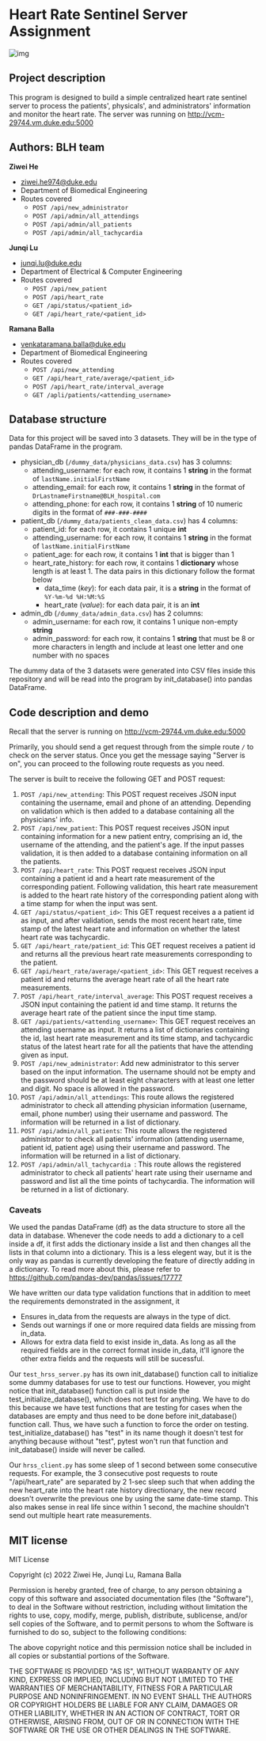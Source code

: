 # Heart Rate Sentinel Server Assignment


![img](https://github.com/BME547-Fall2022/heart-rate-sentinel-server-blh/actions/workflows/pytest_runner.yml/badge.svg)

## Project description 
This program is designed to build a simple centralized heart rate sentinel 
server to process the patients', physicals', and administrators' information 
and 
monitor the 
heart rate. The server was running on http://vcm-29744.vm.duke.edu:5000

## Authors: BLH team 
**Ziwei He**
* <ziwei.he974@duke.edu>
* Department of Biomedical Engineering
* Routes covered 
  * `POST /api/new_administrator` 
  * `POST /api/admin/all_attendings` 
  * `POST /api/admin/all_patients` 
  * `POST /api/admin/all_tachycardia`

**Junqi Lu**
* <junqi.lu@duke.edu>
* Department of Electrical & Computer Engineering
* Routes covered
  * `POST /api/new_patient` 
  * `POST /api/heart_rate` 
  * `GET /api/status/<patient_id>`
  * `GET /api/heart_rate/<patient_id>`

**Ramana Balla**
* <venkataramana.balla@duke.edu>
* Department of Biomedical Engineering
* Routes covered
  * `POST /api/new_attending` 
  * `GET /api/heart_rate/average/<patient_id>`
  * `POST /api/heart_rate/interval_average` 
  * `GET /apli/patients/<attending_username>`

## Database structure 
Data for this project will be saved into 3 datasets. They will be in the type of pandas DataFrame in the program. 

* physician_db (`/dummy_data/physicians_data.csv`) has 3 columns: 
    * attending_username: for each row, it contains 1 **string** in the format of `lastName.initialFirstName`
    * attending_email: for each row, it contains 1 **string** in the format of `DrLastnameFirstname@BLH_hospital.com`
    * attending_phone: for each row, it contains 1 **string** of 10 numeric digits in the format of `###-###-####`
* patient_db (`/dummy_data/patients_clean_data.csv`) has 4 columns: 
    * patient_id: for each row, it contains 1 unique **int**
    * attending_username: for each row, it contains 1 **string** in the format of `lastName.initialFirstName`
    * patient_age: for each row, it contains 1 **int** that is bigger than 1
    * heart_rate_history: for each row, it contains 1 **dictionary** whose length is at least 1. The data pairs in this dictionary follow the format below 
        * data_time (_key_): for each data pair, it is a **string** in the format of `%Y-%m-%d %H:%M:%S`
        * heart_rate (_value_): for each data pair, it is an **int**
* admin_db (`/dummy_data/admin_data.csv`) has 2 columns: 
    * admin_username: for each row, it contains 1 unique non-empty **string**
    * admin_password: for each row, it contains 1 **string** that must be 8 or more characters in length and include at least one letter and one number with no spaces 

The dummy data of the 3 datasets were generated into CSV files inside this repository and will be read into the program by init_database() into pandas DataFrame. 

## Code description and demo
Recall that the server is running on http://vcm-29744.vm.duke.edu:5000

Primarily, you should send a get request through from the simple route `/` 
to check on the server status. Once you get the message saying "Server is 
on", you can proceed to the following route requests as you need. 

The server is built to receive the following GET and POST request:
1. ```POST /api/new_attending```: This POST request receives JSON input containing
the username, email and phone of an attending. Depending on validation
which is then added to a database containing all the physicians' info.
2. ```POST /api/new_patient```: This POST request receives JSON input containing
information for a new patient entry, comprising an id, the username of the
attending, and the patient's age. If the input passes validation, it is then
added to a database containing information on all the patients.
3. ```POST /api/heart_rate```: This POST request receives JSON input containing
a patient id and a heart rate measurement of the corresponding patient. 
Following validation, this heart rate measurement is added to the heart rate
history of the corresponding patient along with a time stamp for when the 
input was sent.
4. ```GET /api/status/<patient_id>```: This GET request receives a a patient id as
input, and after validation, sends the most recent heart rate, time stamp of 
the latest heart rate and information on whether the latest heart rate was
tachycardic.
5. ```GET /api/heart_rate/patient_id```: This GET request receives a patient id
and returns all the previous heart rate measurements corresponding to the 
patient.
6. ```GET /api/heart_rate/average/<patient_id>```: This GET request receives a
patient id and returns the average heart rate of all the heart rate
measurements.
7. ```POST /api/heart_rate/interval_average```: This POST request receives a 
JSON input containing the patient id and time stamp. It returns the
average heart rate of the patient since the input time stamp.
8. ```GET /api/patients/<attending_username>```: This GET request receives
an attending username as input. It returns a list of dictionaries containing 
the id, last heart rate measurement and its time stamp, and tachycardic status
of the latest heart rate for all the patients that have the attending given
as input.
9. ```POST /api/new_administrator```: Add new administrator to this server based on the input information. The username should not be empty and the password should be at least eight characters with at least one letter and digit. No space is allowed in the password.
10. ```POST /api/admin/all_attendings```: This route allows the registered administrator to check all attending physician information (username, email, phone number) using their username and password. The information will be returned in a list of dictionary.
11. ```POST /api/admin/all_patients```: This route allows the registered administrator to check all patients' information (attending username, patient id, patient age) using their username and password. The information will be returned in a list of dictionary.
12. ```POST /api/admin/all_tachycardia ```: This route allows the registered administrator to check all patients' heart rate using their username and password and list all the time points of tachycardia. The information will be returned in a list of dictionary.

### Caveats
We used the pandas DataFrame (df) as the data structure to store all the 
data in 
database. Whenever the code needs to add a dictionary to a cell inside a 
df, it first adds the dictionary inside a list and then changes all the 
lists in that column into a dictionary. This is a less elegent way, but it 
is the only way as pandas is currently developing the feature of directly 
adding in a dictionary. To read more about this, please refer to 
https://github.com/pandas-dev/pandas/issues/17777

We have written our data type validation functions that in addition to meet 
the requirements demonstrated in the assignment, it 
* Ensures in_data from the requests are always in the type of dict.
* Sends out warnings if one or more required data fields are missing from 
  in_data.
* Allows for extra data field to exist inside in_data. As long as all the 
  required fields are in the correct format inside in_data, it'll ignore 
  the other extra fields and the requests will still be sucessful.

Our `test_hrss_server.py` has its own init_database() function call to 
initialize 
some dummy databases for use to test our functions. However, you might 
notice that init_database() function call is put inside the 
test_initialize_database(), which does not test for anything. We have 
to do this because we have test functions that are testing for cases when 
the databases are empty and thus need to be done before init_database() 
function call. Thus, we have such a function to force the order on testing. 
test_initialize_database() has "test" in its name though it doesn't test 
for anything because without "test", pytest won't run that function and 
init_database() inside will never be called. 

Our `hrss_client.py` has some sleep of 1 second between some consecutive 
requests. For example, the 3 consecutive post requests to 
route "/api/heart_rate" are separated by 2 1-sec sleep such that when 
adding the new heart_rate into the heart rate history directionary, the new 
record doesn't overwrite the previous one by using the same date-time stamp.
This also makes sense in real life since within 1 second, the machine 
shouldn't send out multiple heart rate measurements. 




## MIT license
MIT License

Copyright (c) 2022 Ziwei He, Junqi Lu, Ramana Balla

Permission is hereby granted, free of charge, to any person obtaining a copy
of this software and associated documentation files (the "Software"), to deal
in the Software without restriction, including without limitation the rights
to use, copy, modify, merge, publish, distribute, sublicense, and/or sell
copies of the Software, and to permit persons to whom the Software is
furnished to do so, subject to the following conditions:

The above copyright notice and this permission notice shall be included in all
copies or substantial portions of the Software.

THE SOFTWARE IS PROVIDED "AS IS", WITHOUT WARRANTY OF ANY KIND, EXPRESS OR
IMPLIED, INCLUDING BUT NOT LIMITED TO THE WARRANTIES OF MERCHANTABILITY,
FITNESS FOR A PARTICULAR PURPOSE AND NONINFRINGEMENT. IN NO EVENT SHALL THE
AUTHORS OR COPYRIGHT HOLDERS BE LIABLE FOR ANY CLAIM, DAMAGES OR OTHER
LIABILITY, WHETHER IN AN ACTION OF CONTRACT, TORT OR OTHERWISE, ARISING FROM,
OUT OF OR IN CONNECTION WITH THE SOFTWARE OR THE USE OR OTHER DEALINGS IN THE
SOFTWARE.

